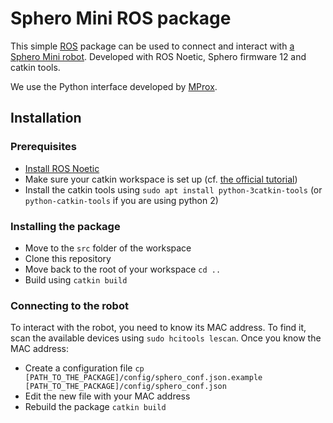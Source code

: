 # Sphero Mini ROS package

This simple [ROS](https://www.ros.org/) package can be used to connect and interact with [a Sphero Mini robot](https://sphero.com/products/sphero-mini).
Developed with ROS Noetic, Sphero firmware 12 and catkin tools.

We use the Python interface developed by [MProx](https://github.com/MProx/Sphero_mini).

## Installation

### Prerequisites
 - [Install ROS Noetic](http://wiki.ros.org/noetic/Installation)
 - Make sure your catkin workspace is set up (cf. [the official tutorial](http://wiki.ros.org/ROS/Tutorials/InstallingandConfiguringROSEnvironment))
 - Install the catkin tools using `sudo apt install python-3catkin-tools` (or `python-catkin-tools` if you are using python 2)

### Installing the package
 - Move to the `src` folder of the workspace
 - Clone this repository
 - Move back to the root of your workspace `cd ..`
 - Build using `catkin build`

### Connecting to the robot
To interact with the robot, you need to know its MAC address. To find it, scan the available devices using `sudo hcitools lescan`.
Once you know the MAC address:
 - Create a configuration file `cp [PATH_TO_THE_PACKAGE]/config/sphero_conf.json.example [PATH_TO_THE_PACKAGE]/config/sphero_conf.json`
 - Edit the new file with your MAC address
 - Rebuild the package `catkin build` 
